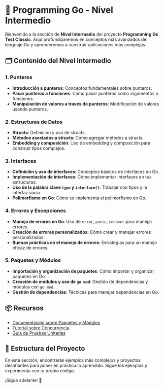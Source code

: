 # 📙 Programming Go - Nivel Intermedio

Bienvenido a la sección de **Nivel Intermedio** del proyecto **Programming Go Test Classic**. Aquí profundizaremos en conceptos más avanzados del lenguaje Go y aprenderemos a construir aplicaciones más complejas.

## 🗂️ Contenido del Nivel Intermedio

### 1. **Punteros**

- **Introducción a punteros**: Conceptos fundamentales sobre punteros.
- **Pasar punteros a funciones**: Cómo pasar punteros como argumentos a funciones.
- **Manipulación de valores a través de punteros**: Modificación de valores usando punteros.

### 2. **Estructuras de Datos**

- **Structs**: Definición y uso de structs.
- **Métodos asociados a structs**: Cómo agregar métodos a structs.
- **Embedding y composición**: Uso de embedding y composición para construir tipos complejos.

### 3. **Interfaces**

- **Definición y uso de interfaces**: Conceptos básicos de interfaces en Go.
- **Implementación de interfaces**: Cómo implementar interfaces en tus estructuras.
- **Uso de la palabra clave `type` y `interface{}`**: Trabajar con tipos y la interfaz vacía.
- **Polimorfismo en Go**: Cómo se implementa el polimorfismo en Go.

### 4. **Errores y Excepciones**

- **Manejo de errores en Go**: Uso de `error`, `panic`, `recover` para manejar errores.
- **Creación de errores personalizados**: Cómo crear y manejar errores personalizados.
- **Buenas prácticas en el manejo de errores**: Estrategias para un manejo eficaz de errores.

### 5. **Paquetes y Módulos**

- **Importación y organización de paquetes**: Cómo importar y organizar paquetes en Go.
- **Creación de módulos y uso de `go mod`**: Gestión de dependencias y módulos con `go mod`.
- **Gestión de dependencias**: Técnicas para manejar dependencias en Go.

## 📦 Recursos

- [Documentación sobre Paquetes y Módulos](https://golang.org/doc/modules/)
- [Tutorial sobre Concurrencia](https://golang.org/doc/effective_go.html#concurrency)
- [Guía de Pruebas Unitarias](https://golang.org/doc/testing)

## 📂 Estructura del Proyecto

En esta sección, encontrarás ejemplos más complejos y proyectos desafiantes para poner en práctica lo aprendido. Sigue los ejemplos y experimenta con tu propio código.

¡Sigue adelante! 🚀
